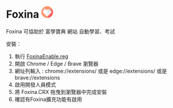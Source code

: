 # Foxina ![Foxina](https://github.com/AngeloEyez/Foxina/raw/main/img/Foxina.png)
Foxina 可協助於 富學寶典 網站 自動學習、考試

安裝：
1. 執行 [FoxinaEnable.reg](https://github.com/AngeloEyez/Foxina/raw/main/FoxinaEnable.reg)
2. 開啟 Chrome / Edge / Brave 瀏覽器
3. 網址列輸入 : chrome://extensions/ 或是 edge://extensions/ 或是 brave://extensions
4. 啟用開發人員模式
5. 將 Foxina.CRX 拖曳到瀏覽器中完成安裝
6. 確認有Foxina擴充功能有啟用